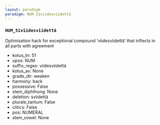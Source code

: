 ```yaml
---
layout: paradigm
paradigm: NUM_51viidesviidettä
---
```

### ` NUM_51viidesviidettä `

Optimisation hack for exceptional compound ’viidesviidettä’ that inflects in all parts with agreement
* kotus_tn: 51
* upos: NUM
* suffix_regex: viidesviidettä
* kotus_av: None
* grade_dir: weaken
* harmony: back
* possessive: False
* stem_diphthong: None
* deletion: sviidettä
* plurale_tantum: False
* clitics: False
* pos: NUMERAL
* stem_vowel: None
